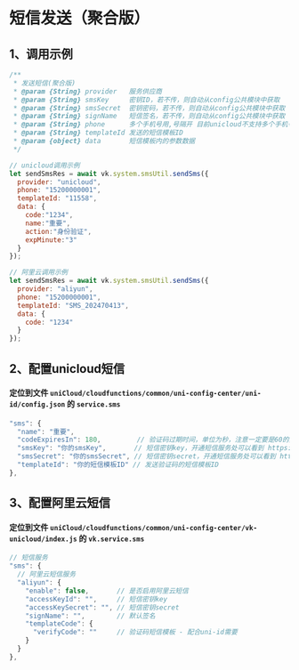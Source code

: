 # 短信发送（聚合版）
 
## 1、调用示例

```js
/**
 * 发送短信(聚合版)
 * @param {String} provider   服务供应商
 * @param {String} smsKey     密钥ID，若不传，则自动从config公共模块中获取
 * @param {String} smsSecret  密钥密码，若不传，则自动从config公共模块中获取
 * @param {String} signName   短信签名，若不传，则自动从config公共模块中获取
 * @param {String} phone      多个手机号用,号隔开 目前unicloud不支持多个手机号，阿里云支持
 * @param {String} templateId 发送的短信模板ID
 * @param {object} data       短信模板内的参数数据
 */

// unicloud调用示例
let sendSmsRes = await vk.system.smsUtil.sendSms({
  provider: "unicloud",
  phone: "15200000001",
  templateId: "11558",
  data: {
    code:"1234",
    name:"重要",
    action:"身份验证",
    expMinute:"3"
  }
});

// 阿里云调用示例
let sendSmsRes = await vk.system.smsUtil.sendSms({
  provider: "aliyun",
  phone: "15200000001",
  templateId: "SMS_202470413",
  data: {
    code: "1234"
  }
});

```

## 2、配置unicloud短信

#### 定位到文件 `uniCloud/cloudfunctions/common/uni-config-center/uni-id/config.json` 的 `service.sms`

```js
"sms": {
  "name": "重要",
  "codeExpiresIn": 180,         // 验证码过期时间，单位为秒，注意一定要是60的整数倍
  "smsKey": "你的smsKey",       // 短信密钥key，开通短信服务处可以看到 https://dev.dcloud.net.cn/uniSms
  "smsSecret": "你的smsSecret", // 短信密钥secret，开通短信服务处可以看到 https://dev.dcloud.net.cn/uniSms
  "templateId": "你的短信模板ID" // 发送验证码的短信模板ID
},
```

## 3、配置阿里云短信

#### 定位到文件 `uniCloud/cloudfunctions/common/uni-config-center/vk-unicloud/index.js` 的 `vk.service.sms`

```js
// 短信服务
"sms": {
  // 阿里云短信服务
  "aliyun": {
    "enable": false,       // 是否启用阿里云短信
    "accessKeyId": "",     // 短信密钥key
    "accessKeySecret": "", // 短信密钥secret
    "signName": "",        // 默认签名
    "templateCode": {
      "verifyCode": ""     // 验证码短信模板 - 配合uni-id需要
    }
  }
},
```
